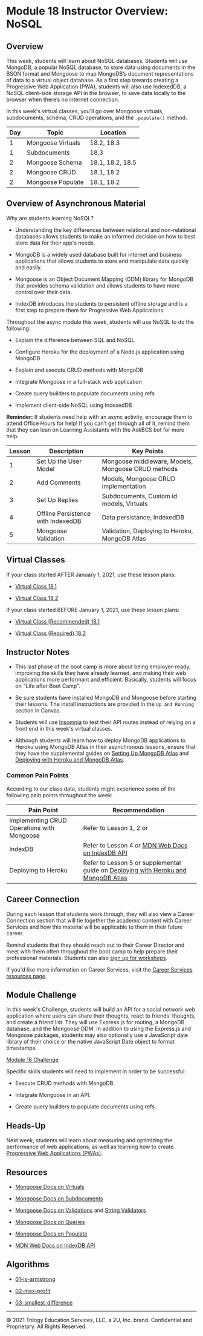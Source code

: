 # Module 18 Instructor Overview: NoSQL

## Overview

This week, students will learn about NoSQL databases. Students will use MongoDB, a popular NoSQL database, to store data using documents in the BSON format and Mongoose to map MongoDB’s document representations of data to a virtual object database. As a first step towards creating a Progressive Web Application (PWA), students will also use IndexedDB, a NoSQL client-side storage API in the browser, to save data locally to the browser when there’s no internet connection.

In this week's virtual classes, you'll go over Mongoose virtuals, subdocuments, schema, CRUD operations, and the `.populate()` method.

| Day  | Topic              | Location          |
| ---  | ---                | ---               |
| 1    | Mongoose Virtuals  | 18.2, 18.3        |
| 1    | Subdocuments       | 18.3              |
| 2    | Mongoose Schema    | 18.1, 18.2, 18.5  | 
| 2    | Mongoose CRUD      | 18.1, 18.2        |
| 2    | Mongoose Populate  | 18.1, 18.2        |

## Overview of Asynchronous Material 

Why are students learning NoSQL?

* Understanding the key differences between relational and non-relational databases allows students to make an informed decision on how to best store data for their app's needs.

* MongoDB is a widely used database built for internet and business applications that allows students to store and manipulate data quickly and easily.

* Mongoose is an Object Document Mapping (ODM) library for MongoDB that provides schema validation and allows students to have more control over their data. 

* IndexDB introduces the students to persistent offline storage and is a first step to prepare them for Progressive Web Applications.

Throughout the async module this week, students will use NoSQL to do the following:

* Explain the difference between SQL and NoSQL

* Configure Heroku for the deployment of a Node.js application using MongoDB

* Explain and execute CRUD methods with MongoDB

* Integrate Mongoose in a full-stack web application

* Create query builders to populate documents using refs

* Implement client-side NoSQL using IndexedDB

**Reminder:** If students need help with an async activity, encourage them to attend Office Hours for help! If you can’t get through all of it, remind them that they can lean on Learning Assistants with the AskBCS bot for more help.

| Lesson    | Description                        | Key Points                                          |
| ---       | ---                                | ---                                                 |
| 1         | Set Up the User Model              | Mongoose middleware, Models, Mongoose CRUD methods  |
| 2         | Add Comments                       | Models, Mongoose CRUD implementation                |
| 3         | Set Up Replies                     | Subdocuments, Custom id models, Virtuals            |
| 4         | Offline Persistence with IndexedDB | Data persistance, IndexedDB                         |
| 5         | Mongoose Validation                | Validation, Deploying to Heroku, MongoDB Atlas      |

## Virtual Classes

If your class started AFTER January 1, 2021, use these lesson plans:

* [Virtual Class 18.1](./18.1-REQUIRED.md)

* [Virtual Class 18.2](./18.2-REQUIRED.md)

If your class started BEFORE January 1, 2021, use these lesson plans:

* [Virtual Class (Recommended) 18.1](./18.1-RECOMMENDED.md)

* [Virtual Class (Required) 18.2](./18.2-REQUIRED.md)

## Instructor Notes

* This last phase of the boot camp is more about being employer-ready, improving the skills they have already learned, and making their web applications more performant and efficient. Basically, students will focus on "Life after Boot Camp". 

* Be sure students have installed MongoDB and Mongoose before starting their lessons. The install instructions are provided in the `Up and Running` section in Canvas. 

* Students will use [Insomnia](https://support.insomnia.rest/) to test their API routes instead of relying on a front end in this week's virtual classes.

* Although students will learn how to deploy MongoDB applications to Heroku using MongoDB Atlas in their asynchronous lessons, ensure that they have the supplemental guides on [Setting Up MongoDB Atlas](../../01-Class-Content/18-NoSQL/04-Supplemental/MongoAtlas-Setup.md) and [Deploying with Heroku and MongoDB Atlas](../../01-Class-Content/18-NoSQL/04-Supplemental/MongoAtlas-Deploy.md).

### Common Pain Points

According to our class data, students might experience some of the following pain points throughout the week:

| Pain Point                                    | Recommendation       |
| ---                                           | ---                  |
| Implementing CRUD Operations with Mongoose    | Refer to Lesson 1, 2 or                  |
| IndexDB                                       | Refer to Lesson 4 or [MDN Web Docs on IndexDB API](https://developer.mozilla.org/en-US/docs/Web/API/IndexedDB_API) |
| Deploying to Heroku                           | Refer to Lesson 5 or supplemental guide on [Deploying with Heroku and MongoDB Atlas](../../01-Class-Content/18-NoSQL/04-Supplemental/MongoAtlas-Deploy.md) |

## Career Connection

During each lesson that students work through, they will also view a Career Connection section that will tie together the academic content with Career Services and how this material will be applicable to them in their future career.

Remind students that they should reach out to their Career Director and meet with them often throughout the boot camp to help prepare their professional materials. Students can also [sign up for workshops](https://careerservicesonlineevents.splashthat.com/).

If you'd like more information on Career Services, visit the [Career Services resources page](https://mycareerspot.org/).

## Module Challenge

In this week's Challenge, students will build an API for a social network web application where users can share their thoughts, react to friends’ thoughts, and create a friend list. They will use Express.js for routing, a MongoDB database, and the Mongoose ODM. In addition to using the Express.js and Mongoose packages, students may also optionally use a JavaScript date library of their choice or the native JavaScript Date object to format timestamps.

[Module 18 Challenge](../../01-Class-Content/18-NoSQL/02-Challenge)

Specific skills students will need to implement in order to be successful:

* Execute CRUD methods with MongoDB.

* Integrate Mongoose in an API.

* Create query builders to populate documents using refs.

## Heads-Up

Next week, students will learn about measuring and optimizing the performance of web applications, as well as learning how to create [Progressive Web Applications (PWAs)](https://developer.mozilla.org/en-US/docs/Web/Progressive_web_apps).

## Resources

* [Mongoose Docs on Virtuals](https://mongoosejs.com/docs/tutorials/virtuals.html)

* [Mongoose Docs on Subdocuments](https://mongoosejs.com/docs/subdocs.html)

* [Mongoose Docs on Validations](https://mongoosejs.com/docs/validation.html) and [String Validators](https://mongoosejs.com/docs/schematypes.html#string-validators)

* [Mongoose Docs on Queries](https://mongoosejs.com/docs/queries.html)

* [Mongoose Docs on Populate](https://mongoosejs.com/docs/populate.html)

* [MDN Web Docs on IndexDB API](https://developer.mozilla.org/en-US/docs/Web/API/IndexedDB_API)

## Algorithms

* [01-is-armstrong](../../01-Class-Content/18-NoSQL/03-Algorithms/01-is-armstrong)

* [02-max-profit](../../01-Class-Content/18-NoSQL/03-Algorithms/02-max-profit)

* [03-smallest-difference](../../01-Class-Content/18-NoSQL/03-Algorithms/03-smallest-difference)

---
© 2021 Trilogy Education Services, LLC, a 2U, Inc. brand.  Confidential and Proprietary.  All Rights Reserved.
